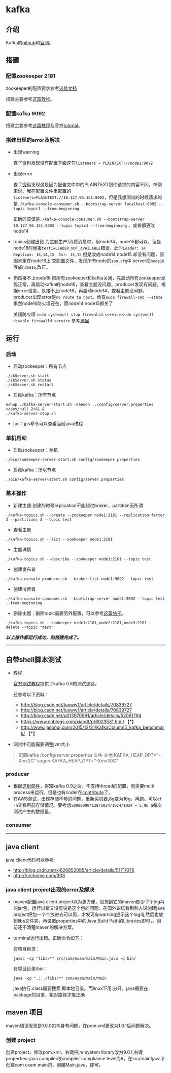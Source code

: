 # kafka

## 介绍
Kafka的[github](https://github.com/apache/kafka)和[官网](http://kafka.apache.org/)。
## 搭建
### 配置zookeeper 2181
zookeeper的配置要求参考[这处文档](https://zookeeper.apache.org/doc/current/zookeeperAdmin.html#sc_maintenance)

搭建主要参考[这篇教程](https://www.cnblogs.com/luotianshuai/p/5206662.html)。

### 配置kafka 9092
搭建主要参考[这篇教程](https://www.cnblogs.com/luotianshuai/p/5206662.html)及官方[tutorial](https://kafka.apache.org/quickstart)。

### 搭建出现的error及解决
* 出现warning

  查了[资料](https://www.cnblogs.com/subendong/p/7786547.html)发现没有配置下面这句`listeners = PLAINTEXT://node1:9092`
* 出现error

  查了[资料](http://blog.csdn.net/getyouwant/article/details/79000524)发现这是因为配置文件中的PLAINTEXT跟你请求的内容不同。举例来说，我在配置文件里配置的`listeners=PLAINTEXT://10.127.96.151:9092`，但是我想测试的时候请求的是`./kafka-console-consumer.sh --bootstrap-server localhost:9092 --topic topic1 --from-beginning`

  正确的应该是`./kafka-console-consumer.sh --bootstrap-server 10.127.96.151:9092 --topic topic1 --from-beginning` ，或者都更改node14

* topics创建出错
  为主题生产/消费消息时，用node14，node15都可以，但是node16时候报`test1=LEADER_NOT_AVAILABLE`错误，此时`Leader: 14	Replicas: 16,14,15	Isr: 14,15`
  但是改成node14 node15 却没有问题，原因肯定在node16上
  查配置文件，发现所有node的`zoo.cfg`中 server把`node16`写成`ndoe16`,改正。

* 仍然接不上node16
  把所有zookeeper和kafka关闭，先启动所有zookeeper发现正常，再启动kafka的node16，查看主题没问题，producer发现有问题，根据error信息，是接不上node16，再启动node14，查看主题没问题，producer出现error是`no route to host`。检查`sudo firewall-cmd --state`  果然node16防火墙还在，而node14 node15都关了

  关闭防火墙
  `sudo systemctl stop firewalld.service`
  `sudo systemctl disable firewalld.service`
  参考[这里](http://blog.csdn.net/doctor_who2004/article/details/39567289)



## 运行
### 启动
* 启动zookeeper：所有节点
```shell
./zkServer.sh start
./zkServer.sh status
./zkServer.sh restart
```
* 启动kafka：所有节点
```shell
nohup ./kafka-server-start.sh -daemon ../config/server.properties >/dev/null 2>&1 &
./kafka-server-stop.sh
```
* jps：jps命令可以查看当前java进程

### 单机启动
* 启动zookeeper：单机
```shell
./bin/zookeeper-server-start.sh config/zookeeper.properties
```
* 启动kafka：所以节点
```shell
./bin/kafka-server-start.sh config/server.properties
```

### 基本操作
* 新建主题:创建的时候replication不能超过broker，partition无所谓
```shell
./kafka-topics.sh --create --zookeeper node1:2181 --replication-factor 3 --partitions 3 --topic test
```
* 查看主题
```shell
./kafka-topics.sh --list --zookeeper node1:2181
```
* 主题详情
```shell
./kafka-topics.sh --describe --zookeeper node1:2181 --topic test
```
* 创建发布者
```shell
./kafka-console-producer.sh --broker-list node1:9092 --topic test
```
* 创建消费者
```shell
./kafka-console-consumer.sh --bootstrap-server node1:9092 --topic test --from-beginning
```
* 删除主题：删除topic需要另外配置，可以参考[这篇帖子](http://blog.csdn.net/u010003835/article/details/53071882)。
```shell
./kafka-topics.sh --zookeeper node1:2181,node2:2181,node3:2181 --delete --topic "test"
```


***以上操作都运行成功，则搭建完成了。***

---

## 自带shell脚本测试
* 教程

  [官方测试教程](https://engineering.linkedin.com/kafka/benchmarking-apache-kafka-2-million-writes-second-three-cheap-machines)提供了kafka 0.8的测试思路。

  还参考以下资料：

  * http://blog.csdn.net/luoww1/article/details/70839727
  * http://blog.csdn.net/luoww1/article/details/70839727
  * http://blog.csdn.net/u013970991/article/details/52061794
  * https://www.cnblogs.com/xiaodf/p/6023531.html 【\*】
  * http://www.jasongj.com/2015/12/31/KafkaColumn5_kafka_benchmark/ 【\*】

* 测试中可能需要调整jvm大小
>配置kafka /config/server.properties 文件
本地 KAFKA_HEAP_OPT="-Xmx2G"
sogon KAFKA_HEAP_OPT="-Xmx30G"


### producer
* 根据[这封邮件](https://mail-archives.apache.org/mod_mbox/kafka-users/201601.mbox/%3CCAE1jLMMb=NnRRfY9aynNNwy5uwffi8xKfr9TrtvBqG2J50exAQ@mail.gmail.com%3E)，得知kafka 0.9之后，不支持thread的配置，而需要multi process来运行。但是也有coder在[contribute](https://github.com/apache/kafka/pull/1399/commits)了。
* 在AWS测试，出现存储不够的问题，重新买机器,8g变为16g，再跑。可以`df -h`查看目前存储情况。要考虑`50000000*128/1024/1024/1024 = 5.96 G`每次测试产生的数据量。

### consumer

---
## java client
java client代码可以参考:
* http://blog.csdn.net/xj626852095/article/details/51711076
* http://orchome.com/303

### java client project出现的error及解决
* maven配置java client project以为更方便，没想到它的maven缺少了个log4j的jar包，运行出错又没有说是这个包的问题。在国外论坛看到别人说创建java project把包一个个放进去可以用，才发现有warning提示这个log4j,然后也放到libs文件夹，再设置properties中的Java Build Path的Libraries即可，。目前还不清楚maven的解决方案。
* terminal运行出错。正确命令如下：

  在项目目录：

  `javac -cp "libs/*" src/com/exam/main/Main.java -d bin/`

  在项目目录/bin：

  `java -cp ".:../libs/*" com/exam/main/Main`

  java执行.class需要搜索.即本地目录。而linux下用:分开。java需要在package的目录，相对路径才能正确

## maven 项目
maven错误发现是1.0.0包本身有问题，在pom.xml更改为1.0.1后问题解决。
### 创建 project
创建project，修改pom.xml。右键把jre system library改为9.0.1,右键properties-java compiler改compiler compliance level为9。在src/main/java下创建com.exam.main包，创建Main.java，即可。
